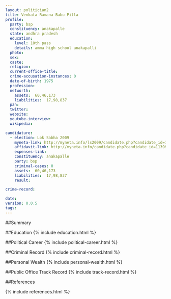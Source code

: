 ```yaml
---
layout: politician2
title: Venkata Ramana Babu Pilla
profile: 
  party: bsp
  constituency: anakapalle
  state: andhra pradesh
  education: 
    level: 10th pass
    details: amma high school anakapalli
  photo: 
  sex: 
  caste: 
  religion: 
  current-office-title: 
  crime-accusation-instances: 0
  date-of-birth: 1975
  profession: 
  networth: 
    assets:  60,46,173
    liabilities:  17,98,837
  pan: 
  twitter: 
  website: 
  youtube-interview: 
  wikipedia: 

candidature: 
  - election: Lok Sabha 2009
    myneta-link: http://myneta.info/ls2009/candidate.php?candidate_id=1139
    affidavit-link: http://myneta.info/candidate.php?candidate_id=1139&scan=original
    expenses-link: 
    constituency: anakapalle 
    party: bsp
    criminal-cases: 0
    assets:  60,46,173
    liabilities:  17,98,837
    result:  

crime-record: 

date: 
version: 0.0.5
tags: 
---
```

##Summary


##Education
{% include education.html %}


##Political Career
{% include political-career.html %}


##Criminal Record
{% include criminal-record.html %}


##Personal Wealth
{% include personal-wealth.html %}


##Public Office Track Record
{% include track-record.html %}


##References


{% include references.html %}